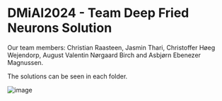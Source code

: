 # DMiAI2024 - Team Deep Fried Neurons Solution

Our team members:
Christian Raasteen, Jasmin Thari, Christoffer Høeg Wejendorp, August Valentin Nørgaard Birch and Asbjørn Ebenezer Magnussen.

The solutions can be seen in each folder.

![image](https://github.com/user-attachments/assets/7ecde41f-8afe-4887-8591-a9fcc6a4c741)
